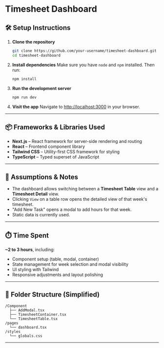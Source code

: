 # Timesheet Dashboard

## 🛠️ Setup Instructions

1. **Clone the repository**

   ```bash
   git clone https://github.com/your-username/timesheet-dashboard.git
   cd timesheet-dashboard
   ```

2. **Install dependencies**
   Make sure you have `node` and `npm` installed. Then run:

   ```bash
   npm install
   ```

3. **Run the development server**

   ```bash
   npm run dev
   ```

4. **Visit the app**
   Navigate to [http://localhost:3000](http://localhost:3000) in your browser.

---

## 📦 Frameworks & Libraries Used

* **Next.js** – React framework for server-side rendering and routing
* **React** – Frontend component library
* **Tailwind CSS** – Utility-first CSS framework for styling
* **TypeScript** – Typed superset of JavaScript

---

## 🧠 Assumptions & Notes

* The dashboard allows switching between a **Timesheet Table** view and a **Timesheet Detail** view.
* Clicking `View` on a table row opens the detailed view of that week's timesheet.
* "Add New Task" opens a modal to add hours for that week.
* Static data is currently used. 

---

## ⏱️ Time Spent

**\~2 to 3 hours**, including:

* Component setup (table, modal, container)
* State management for week selection and modal visibility
* UI styling with Tailwind
* Responsive adjustments and layout polishing

---

## 📂 Folder Structure (Simplified)

```
/Component
  ├── AddModal.tsx
  ├── TimesheetContainer.tsx
  └── TimesheetTable.tsx
/pages
  └── dashboard.tsx
/styles
  └── globals.css
```

---



